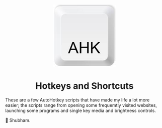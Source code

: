 <div align = "center">
<img alt="AutoHotKey" src="https://raw.githubusercontent.com/shubham-saudolla/media/master/hotkeys/ahk.jpg" width = "200"/>

# Hotkeys and Shortcuts
</div>

These are a few AutoHotkey scripts that have made my life a lot more easier; the scripts range from opening some frequemtly visited websites, launching some programs and single key media and brightness controls.

👾 Shubham.